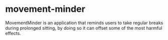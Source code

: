# movement-minder
MovementMinder is an application that reminds users to take regular breaks during prolonged sitting, by doing so it can offset some of the most harmful effects.
